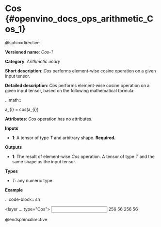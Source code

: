 # Cos {#openvino_docs_ops_arithmetic_Cos_1}

@sphinxdirective

**Versioned name**: *Cos-1*

**Category**: *Arithmetic unary*

**Short description**: *Cos* performs element-wise cosine operation on a given input tensor.

**Detailed description**: *Cos* performs element-wise cosine operation on a given input tensor, based on the following mathematical formula:

.. math::
   
   a_{i} = cos(a_{i})

**Attributes**: *Cos* operation has no attributes.

**Inputs**

* **1**: A tensor of type *T* and arbitrary shape. **Required.**

**Outputs**

* **1**: The result of element-wise *Cos* operation. A tensor of type *T* and the same shape as the input tensor.

**Types**

* *T*: any numeric type.

**Example**

.. code-block:: sh
   
   <layer ... type="Cos">
       <input>
           <port id="0">
               <dim>256</dim>
               <dim>56</dim>
           </port>
       </input>
       <output>
           <port id="1">
               <dim>256</dim>
               <dim>56</dim>
           </port>
       </output>
   </layer>

@endsphinxdirective
